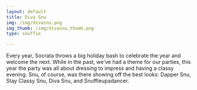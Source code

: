 ```yaml
---
layout: default
title: Diva Snu
img: /img/divasnu.png
img_thumb: /img/divasnu_thumb.png
type: snuffie

---
```


Every year, Socrata throws a big holiday bash to celebrate the year and welcome the next. While in the past, we've had a theme for our parties, this year the party was all about dressing to impress and having a classy evening. Snu, of course, was there showing off the best looks: Dapper Snu, Stay Classy Snu, Diva Snu, and Snuffleupadancer.
